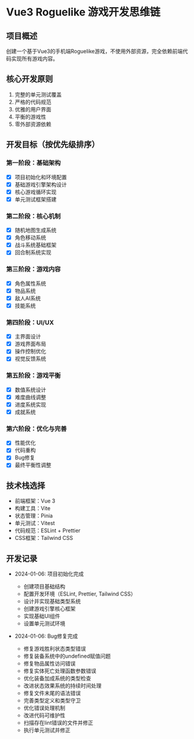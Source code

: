 # Vue3 Roguelike 游戏开发思维链

## 项目概述
创建一个基于Vue3的手机端Roguelike游戏，不使用外部资源，完全依赖前端代码实现所有游戏内容。

## 核心开发原则
1. 完整的单元测试覆盖
2. 严格的代码规范
3. 优雅的用户界面
4. 平衡的游戏性
5. 零外部资源依赖

## 开发目标（按优先级排序）

### 第一阶段：基础架构
- [x] 项目初始化和环境配置
- [x] 基础游戏引擎架构设计
- [x] 核心游戏循环实现
- [x] 单元测试框架搭建

### 第二阶段：核心机制
- [x] 随机地图生成系统
- [x] 角色移动系统
- [x] 战斗系统基础框架
- [x] 回合制系统实现

### 第三阶段：游戏内容
- [x] 角色属性系统
- [x] 物品系统
- [x] 敌人AI系统
- [x] 技能系统

### 第四阶段：UI/UX
- [x] 主界面设计
- [x] 游戏界面布局
- [x] 操作控制优化
- [x] 视觉反馈系统

### 第五阶段：游戏平衡
- [x] 数值系统设计
- [x] 难度曲线调整
- [x] 进度系统实现
- [x] 成就系统

### 第六阶段：优化与完善
- [x] 性能优化
- [x] 代码重构
- [x] Bug修复
- [x] 最终平衡性调整

## 技术栈选择
- 前端框架：Vue 3
- 构建工具：Vite
- 状态管理：Pinia
- 单元测试：Vitest
- 代码规范：ESLint + Prettier
- CSS框架：Tailwind CSS

## 开发记录
- 2024-01-06: 项目初始化完成
  - 创建项目基础结构
  - 配置开发环境（ESLint, Prettier, Tailwind CSS）
  - 设计并实现基础类型系统
  - 创建游戏引擎核心框架
  - 实现基础UI组件
  - 设置单元测试环境

- 2024-01-06: Bug修复完成
  - 修复游戏胜利状态类型错误
  - 修复装备系统中的undefined赋值问题
  - 修复物品属性访问错误
  - 修复实体死亡处理函数参数错误
  - 优化装备加成系统的类型检查
  - 改进状态效果系统的持续时间处理
  - 修复文件末尾的语法错误
  - 完善类型定义和类型守卫
  - 优化错误处理机制
  - 改进代码可维护性
  - 扫描存在lint错误的文件并修正
  - 执行单元测试并修正 